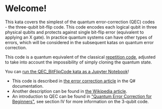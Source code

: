 ﻿# Welcome!

This kata covers the simplest of the quantum error-correction (QEC) codes - the three-qubit bit-flip code. This code encodes each logical qubit in three physical qubits and protects against single bit-flip error (equivalent to applying an X gate). In practice quantum systems can have other types of errors, which will be considered in the subsequent katas on quantum error correction.

This code is a quantum equivalent of the classical [repetition code](https://en.wikipedia.org/wiki/Repetition_code), adjusted to take into account the impossibility of simply cloning the quantum state.

You can [run the QEC_BitFlipCode kata as a Jupyter Notebook](https://mybinder.org/v2/gh/Microsoft/QuantumKatas/main?filepath=QEC_BitFlipCode%2FQEC_BitFlipCode.ipynb)!

* This code is described in [the error correction article](https://docs.microsoft.com/quantum/libraries/standard/error-correction) in the Q# documentation.
* Another description can be found in [the Wikipedia article](https://en.wikipedia.org/wiki/Quantum_error_correction#The_bit_flip_code).
* An introduction to QEC can be found in ["Quantum Error Correction for Beginners"](https://arxiv.org/pdf/0905.2794.pdf), see section IV for more information on the 3-qubit code.
